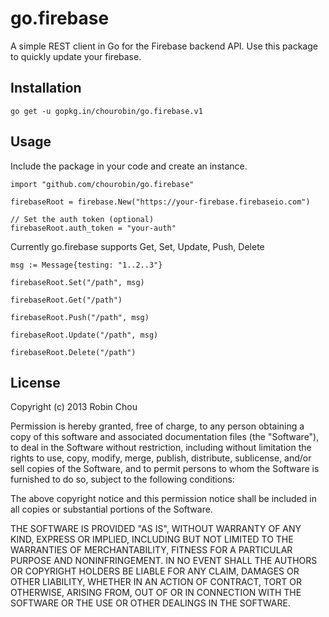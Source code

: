 # go.firebase

A simple REST client in Go for the Firebase backend API. Use this package to quickly update your firebase.

## Installation

````
go get -u gopkg.in/chourobin/go.firebase.v1
````

## Usage

Include the package in your code and create an instance.
````
import "github.com/chourobin/go.firebase"

firebaseRoot = firebase.New("https://your-firebase.firebaseio.com")

// Set the auth token (optional)
firebaseRoot.auth_token = "your-auth"
````

Currently go.firebase supports Get, Set, Update, Push, Delete
````
msg := Message{testing: "1..2..3"}

firebaseRoot.Set("/path", msg)

firebaseRoot.Get("/path")

firebaseRoot.Push("/path", msg)

firebaseRoot.Update("/path", msg)

firebaseRoot.Delete("/path")
````

## License

Copyright (c) 2013 Robin Chou

Permission is hereby granted, free of charge, to any person obtaining a copy
of this software and associated documentation files (the "Software"), to deal
in the Software without restriction, including without limitation the rights
to use, copy, modify, merge, publish, distribute, sublicense, and/or sell
copies of the Software, and to permit persons to whom the Software is
furnished to do so, subject to the following conditions:

The above copyright notice and this permission notice shall be included in
all copies or substantial portions of the Software.

THE SOFTWARE IS PROVIDED "AS IS", WITHOUT WARRANTY OF ANY KIND, EXPRESS OR
IMPLIED, INCLUDING BUT NOT LIMITED TO THE WARRANTIES OF MERCHANTABILITY,
FITNESS FOR A PARTICULAR PURPOSE AND NONINFRINGEMENT. IN NO EVENT SHALL THE
AUTHORS OR COPYRIGHT HOLDERS BE LIABLE FOR ANY CLAIM, DAMAGES OR OTHER
LIABILITY, WHETHER IN AN ACTION OF CONTRACT, TORT OR OTHERWISE, ARISING FROM,
OUT OF OR IN CONNECTION WITH THE SOFTWARE OR THE USE OR OTHER DEALINGS IN
THE SOFTWARE.
